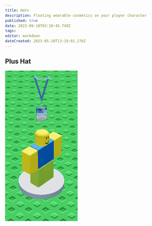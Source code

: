 ```yaml
---
title: Hats
description: Floating wearable cosmetics on your player character
published: true
date: 2023-09-18T03:10:45.749Z
tags: 
editor: markdown
dateCreated: 2023-05-20T13:19:01.276Z
---
```


## Plus Hat
![plus.png](/hats/plus.png)